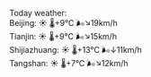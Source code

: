 Today weather:  
Beijing: ☀️ 🌡️+9°C 🌬️↘19km/h  
Tianjin: ☀️ 🌡️+9°C 🌬️↘15km/h  
Shijiazhuang: ☀️ 🌡️+13°C 🌬️↓11km/h  
Tangshan: ☀️ 🌡️+7°C 🌬️↘12km/h  

